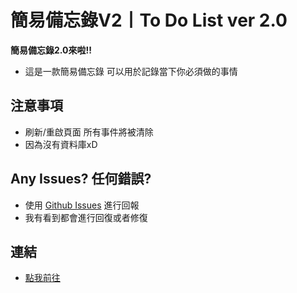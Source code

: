 # **簡易備忘錄V2丨To Do List ver 2.0**
**簡易備忘錄2.0來啦!!**

+ 這是一款簡易備忘錄
  可以用於記錄當下你必須做的事情

## 注意事項
+ 刷新/重啟頁面 所有事件將被清除
+ 因為沒有資料庫xD 

## Any Issues? 任何錯誤?
+ 使用 [Github Issues](https://github.com/YuDong-0222/todolistv2/issues) 進行回報
+ 我有看到都會進行回復或者修復

## 連結
+ [點我前往](https://yudong-0222.github.io/todolistv2/)
